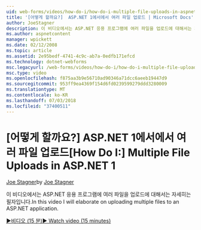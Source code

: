 ```yaml
---
uid: web-forms/videos/how-do-i/how-do-i-multiple-file-uploads-in-aspnet-1
title: '[어떻게 할까요?]  ASP.NET 1에서에서 여러 파일 업로드 | Microsoft Docs'
author: JoeStagner
description: 이 비디오에서는 ASP.NET 응용 프로그램에 여러 파일을 업로드에 대해서는 자세히는 필자입니다.
ms.author: aspnetcontent
manager: wpickett
ms.date: 02/12/2008
ms.topic: article
ms.assetid: 2e95bedf-4741-4c9c-ab7a-0edfb171efcd
ms.technology: dotnet-webforms
msc.legacyurl: /web-forms/videos/how-do-i/how-do-i-multiple-file-uploads-in-aspnet-1
msc.type: video
ms.openlocfilehash: f875aa3b9e56710ad90346a71dcc6aeeb19447d9
ms.sourcegitcommit: 953ff9ea4369f154d6fd0239599279ddd3280009
ms.translationtype: MT
ms.contentlocale: ko-KR
ms.lasthandoff: 07/03/2018
ms.locfileid: "37400511"
---
```

<a name="how-do-i--multiple-file-uploads-in-aspnet-1"></a><span data-ttu-id="b4a37-103">[어떻게 할까요?]  ASP.NET 1에서에서 여러 파일 업로드</span><span class="sxs-lookup"><span data-stu-id="b4a37-103">[How Do I:]  Multiple File Uploads in ASP.NET 1</span></span>
====================
<span data-ttu-id="b4a37-104">[Joe Stagner](https://github.com/JoeStagner)</span><span class="sxs-lookup"><span data-stu-id="b4a37-104">by [Joe Stagner](https://github.com/JoeStagner)</span></span>

<span data-ttu-id="b4a37-105">이 비디오에서는 ASP.NET 응용 프로그램에 여러 파일을 업로드에 대해서는 자세히는 필자입니다.</span><span class="sxs-lookup"><span data-stu-id="b4a37-105">In this video I will elaborate on uploading multiple files to an ASP.NET application.</span></span>

[<span data-ttu-id="b4a37-106">&#9654;비디오 (15 분)</span><span class="sxs-lookup"><span data-stu-id="b4a37-106">&#9654; Watch video (15 minutes)</span></span>](https://channel9.msdn.com/Blogs/ASP-NET-Site-Videos/how-do-i-multiple-file-uploads-in-aspnet-1)
